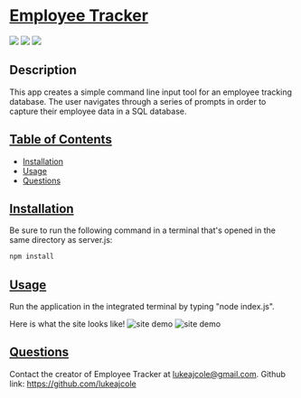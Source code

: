 # <ins>Employee Tracker</ins>
![](https://img.shields.io/badge/JavaScript-323330?style=for-the-badge&logo=javascript&logoColor=F7DF1E)
![](https://img.shields.io/badge/Node.js-43853D?style=for-the-badge&logo=node.js&logoColor=white)
![](https://img.shields.io/badge/MySQL-00000F?style=for-the-badge&logo=mysql&logoColor=white)
## Description

This app creates a simple command line input tool for an employee tracking database. The user navigates through a series of prompts in order to capture their employee data in a SQL database.

## <ins>Table of Contents</ins>
- [Installation](#installation)
- [Usage](#usage)
- [Questions](#questions)

## <ins>Installation</ins>

Be sure to run the following command in a terminal that's opened in the same directory as server.js:
 ```md
 npm install
 ```

## <ins>Usage</ins>
Run the application in the integrated terminal by typing "node index.js". 


Here is what the site looks like!
![site demo](../assets/screenshot.PNG)
![site demo](../assets/screenshot2.PNG)

## <ins>Questions</ins>
Contact the creator of Employee Tracker at lukeajcole@gmail.com. Github link: https://github.com/lukeajcole
